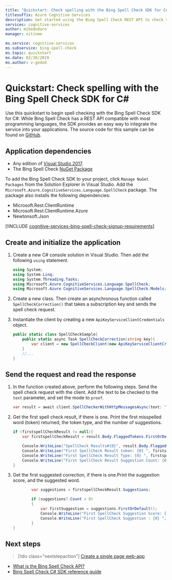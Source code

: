 ```yaml
---
title: "Quickstart: Check spelling with the Bing Spell Check SDK for C#"
titlesuffix: Azure Cognitive Services
description: Get started using the Bing Spell Check REST API to check spelling and grammar.
services: cognitive-services
author: mikedodaro
manager: nitinme

ms.service: cognitive-services
ms.subservice: bing-spell-check
ms.topic: quickstart
ms.date: 02/20/2019
ms.author: v-gedod
---
```


# Quickstart: Check spelling with the Bing Spell Check SDK for C#

Use this quickstart to begin spell checking with the Bing Spell Check SDK for C#. While Bing Spell Check has a REST API compatible with most programming languages, the SDK provides an easy way to integrate the service into your applications. The source code for this sample can be found on [GitHub](https://github.com/Azure-Samples/cognitive-services-dotnet-sdk-samples/tree/master/samples/SpellCheck).

## Application dependencies

* Any edition of [Visual Studio 2017](https://visualstudio.microsoft.com/downloads/).
* The Bing Spell Check [NuGet Package](https://www.nuget.org/packages/Microsoft.Azure.CognitiveServices.Language.SpellCheck)

To add the Bing Spell Check SDK to your project, click `Manage NuGet Packages` from the Solution Explorer in Visual Studio. Add the `Microsoft.Azure.CognitiveServices.Language.SpellCheck` package. The package also installs the following dependencies:

* Microsoft.Rest.ClientRuntime
* Microsoft.Rest.ClientRuntime.Azure
* Newtonsoft.Json

[!INCLUDE [cognitive-services-bing-spell-check-signup-requirements](../../../includes/cognitive-services-bing-spell-check-signup-requirements.md)]

## Create and initialize the application

1. Create a new C# console solution in Visual Studio. Then add the following `using` statement.
    
    ```csharp
    using System;
    using System.Linq;
    using System.Threading.Tasks;
    using Microsoft.Azure.CognitiveServices.Language.SpellCheck;
    using Microsoft.Azure.CognitiveServices.Language.SpellCheck.Models;
    ```

2. Create a new class. Then create an asynchronous function called `SpellCheckCorrection()` that takes a subscription key and sends the spell check request.

3. Instantiate the client by creating a new `ApiKeyServiceClientCredentials` object. 

    ```csharp
    public static class SpellCheckSample{
        public static async Task SpellCheckCorrection(string key){
            var client = new SpellCheckClient(new ApiKeyServiceClientCredentials(key));
        }
        //...
    }
    ```

## Send the request and read the response

1. In the function created above, perform the following steps. Send the spell check request with the client. Add the text to be checked to the `text` parameter, and set the mode to `proof`.  
    
    ```csharp
    var result = await client.SpellCheckerWithHttpMessagesAsync(text: "Bill Gatas", mode: "proof");
    ```

2. Get the first spell check result, if there is one. Print the first misspelled word (token) returned, the token type, and the number of suggestions.

    ```csharp
    if (firstspellCheckResult != null){
        var firstspellCheckResult = result.Body.FlaggedTokens.FirstOrDefault();
    
        Console.WriteLine("SpellCheck Results#{0}", result.Body.FlaggedTokens.Count);
        Console.WriteLine("First SpellCheck Result token: {0} ", firstspellCheckResult.Token);
        Console.WriteLine("First SpellCheck Result Type: {0} ", firstspellCheckResult.Type);
        Console.WriteLine("First SpellCheck Result Suggestion Count: {0} ", firstspellCheckResult.Suggestions.Count);
    }
    ```

3. Get the first suggested correction, if there is one.Print the suggestion score, and the suggested word. 

    ```csharp
            var suggestions = firstspellCheckResult.Suggestions;

            if (suggestions?.Count > 0)
            {
                var firstSuggestion = suggestions.FirstOrDefault();
                Console.WriteLine("First SpellCheck Suggestion Score: {0} ", firstSuggestion.Score);
                Console.WriteLine("First SpellCheck Suggestion : {0} ", firstSuggestion.Suggestion);
            }
   }

## Next steps

> [!div class="nextstepaction"]
> [Create a single page web-app](tutorials/spellcheck.md)

- [What is the Bing Spell Check API?](overview.md)
- [Bing Spell Check C# SDK reference guide](https://docs.microsoft.com/dotnet/api/overview/azure/cognitiveservices/client/bingspellcheck?view=azure-dotnet)